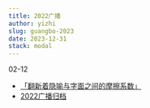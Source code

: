 ```yaml
---
title: 2022广播
author: yizhi
slug: guangbo-2023
date: 2023-12-31 
stack: modal
---
```


02-12
- [「翻新着隐喻与字面之间的摩擦系数」](https://book.douban.com/review/6132267/)
- [2022广播归档](./douban/guangbo-2022)